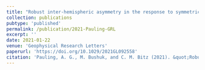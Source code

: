 ```yaml
---
title: "Robust inter-hemispheric asymmetry in the response to symmetric volcanic forcing in model large ensembles"
collection: publications
pubtype: 'published'
permalink: /publication/2021-Pauling-GRL
excerpt: ''
date: 2021-01-22
venue: 'Geophysical Research Letters'
paperurl: 'https://doi.org/10.1029/2021GL092558'
citation: 'Pauling, A. G., M. Bushuk, and C. M. Bitz (2021). &quot;Robust inter-hemispheric asymmetry in the response to symmetric volcanic forcing in model large ensembles&quot; <i>Geophysical Research Letters</i>. 48(9): e2021GL092558'
---
```

